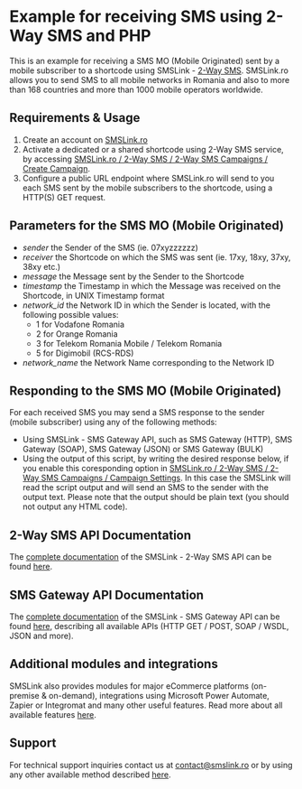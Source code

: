 # Example for receiving SMS using 2-Way SMS and PHP

This is an example for receiving a SMS MO (Mobile Originated) sent by a mobile subscriber to a shortcode using SMSLink - [2-Way SMS](https://www.smslink.ro/2-way-sms.html). SMSLink.ro allows you to send SMS to all mobile networks in Romania and also to more than 168 countries and more than 1000 mobile operators worldwide. 

## Requirements & Usage

1. Create an account on [SMSLink.ro](https://www.smslink.ro/inregistrare/)
2. Activate a dedicated or a shared shortcode using 2-Way SMS service, by accessing [SMSLink.ro / 2-Way SMS / 2-Way SMS Campaigns / Create Campaign](https://www.smslink.ro/sms/two-way/campaigns-list.php). 
3. Configure a public URL endpoint where SMSLink.ro will send to you each SMS sent by the mobile subscribers to the shortcode, using a HTTP(S) GET request.

## Parameters for the SMS MO (Mobile Originated)

- *sender* the Sender of the SMS (ie. 07xyzzzzzz)
- *receiver* the Shortcode on which the SMS was sent (ie. 17xy, 18xy, 37xy, 38xy etc.)
- *message* the Message sent by the Sender to the Shortcode
- *timestamp* the Timestamp in which the Message was received on the Shortcode, in UNIX Timestamp format
- *network_id* the Network ID in which the Sender is located, with the following possible values:
  - 1 for Vodafone Romania
  - 2 for Orange Romania
  - 3 for Telekom Romania Mobile / Telekom Romania
  - 5 for Digimobil (RCS-RDS)
- *network_name* the Network Name corresponding to the Network ID

## Responding to the SMS MO (Mobile Originated) 

For each received SMS you may send a SMS response to the sender (mobile subscriber) using any of the following methods:

- Using SMSLink - SMS Gateway API, such as SMS Gateway (HTTP), SMS Gateway (SOAP), SMS Gateway (JSON) or SMS Gateway (BULK)
- Using the output of this script, by writing the desired response below, if you enable this coresponding option in [SMSLink.ro / 2-Way SMS / 2-Way SMS Campaigns / Campaign Settings](https://www.smslink.ro/sms/two-way/campaigns-list.php). In this case the SMSLink will read the script output and will send an SMS to the sender with the output text. Please note that the output should be plain text (you should not output any HTML code).

## 2-Way SMS API Documentation

The [complete documentation](https://www.smslink.ro/2-way-sms-documentatie-api.html) of the SMSLink - 2-Way SMS API can be found [here](https://www.smslink.ro/2-way-sms-documentatie-api.html).

## SMS Gateway API Documentation

The [complete documentation](https://www.smslink.ro/sms-gateway-documentatie-sms-gateway.html) of the SMSLink - SMS Gateway API can be found [here](https://www.smslink.ro/sms-gateway-documentatie-sms-gateway.html), describing all available APIs (HTTP GET / POST, SOAP / WSDL, JSON and more).

## Additional modules and integrations

SMSLink also provides modules for major eCommerce platforms (on-premise & on-demand), integrations using Microsoft Power Automate, Zapier or Integromat and many other useful features. Read more about all available features [here](https://www.smslink.ro/sms-gateway.html). 

## Support

For technical support inquiries contact us at contact@smslink.ro or by using any other available method described [here](https://www.smslink.ro/contact.php).
